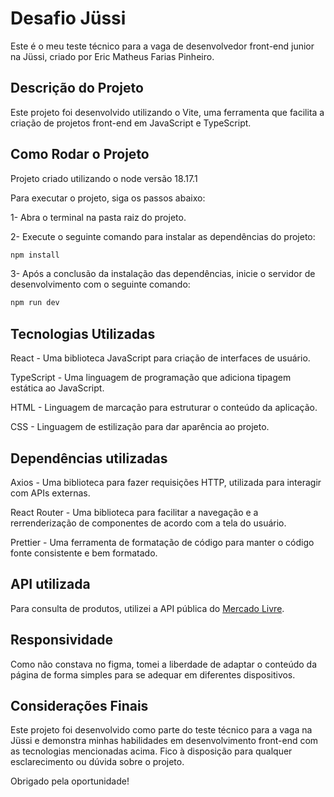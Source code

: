# Desafio Jüssi

Este é o meu teste técnico para a vaga de desenvolvedor front-end junior na Jüssi, criado por Eric Matheus Farias Pinheiro. 

## Descrição do Projeto

Este projeto foi desenvolvido utilizando o Vite, uma ferramenta que facilita a criação de projetos front-end em JavaScript e TypeScript.

## Como Rodar o Projeto

Projeto criado utilizando o node versão 18.17.1

Para executar o projeto, siga os passos abaixo:

1- Abra o terminal na pasta raiz do projeto.

2- Execute o seguinte comando para instalar as dependências do projeto:

```bash
npm install
```

3- Após a conclusão da instalação das dependências, inicie o servidor de desenvolvimento com o seguinte comando:

```bash
npm run dev
```

## Tecnologias Utilizadas

React - Uma biblioteca JavaScript para criação de interfaces de usuário.

TypeScript - Uma linguagem de programação que adiciona tipagem estática ao JavaScript.

HTML - Linguagem de marcação para estruturar o conteúdo da aplicação.

CSS - Linguagem de estilização para dar aparência ao projeto.

## Dependências utilizadas

Axios - Uma biblioteca para fazer requisições HTTP, utilizada para interagir com APIs externas.

React Router - Uma biblioteca para facilitar a navegação e a rerrenderização de componentes de acordo com a tela do usuário.

Prettier - Uma ferramenta de formatação de código para manter o código fonte consistente e bem formatado.

## API utilizada

Para consulta de produtos, utilizei a API pública do [Mercado Livre](https://developers.mercadolivre.com.br/pt_br/itens-e-buscas).

## Responsividade

Como não constava no figma, tomei a liberdade de adaptar o conteúdo da página de forma simples para se adequar em diferentes dispositivos.

## Considerações Finais

Este projeto foi desenvolvido como parte do teste técnico para a vaga na Jüssi e demonstra minhas habilidades em desenvolvimento front-end com as tecnologias mencionadas acima. Fico à disposição para qualquer esclarecimento ou dúvida sobre o projeto.

Obrigado pela oportunidade!